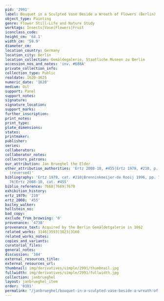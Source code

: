 ```yaml
---
pid: '2991'
label: Bouquet in a Sculpted Vase Beside a Wreath of Flowers (Berlin)
object_type: Painting
genre: Flower Still-Life and Nature Study
worktags: Insects|Vase|Flowers|Fruit
iconclass_code:
height_cm: '64.1'
width_cm: '59.9'
diameter_cm:
location_country: Germany
location_city: Berlin
location_collection: Gemäldegalerie, Staatliche Museen zu Berlin
accession_nos_and_notes: 'inv. #688A'
private_collection_info:
collection_type: Public
realdate: 1620-1625
numeric_date: '1620'
medium: Oil
support: Panel
support_notes:
signature:
signature_location:
support_marks:
further_inscription:
print_notes:
print_type:
plate_dimensions:
states:
printmaker:
publisher:
series:
collaborators:
collaborator_notes:
collectors_patrons:
our_attribution: Jan Brueghel the Elder
other_attribution_authorities: 'Ertz 2008-10, #455|Ertz 1979, #210, p. 285, fig. 357
  (reversed)'
bibliography: 'Ertz 1979, cat. #210|Brenninkmeijer-de Rooij 1996, pp. 77, 83, fig.
  76|Ertz 2008-10, cat. #455'
biblio_reference: 7668|7669|7670
exhibition_history:
ertz_1979: '210'
ertz_2008: '455'
bailey_walker:
hollstein_no:
bad_copy:
exclude_from_browsing: '0'
provenance: '4738'
provenance_text: Acquired by the Berlin Gemäldetgalerie in 1862
related_works: 3146|3593|3823|3160
related_works_notes:
copies_and_variants:
curatorial_files:
general_notes:
discussion: '104'
external_resources_title:
external_resources_url:
thumbnail: img/derivatives/simple/2991/thumbnail.jpg
fullwidth: img/derivatives/simple/2991/fullwidth.jpg
collection: janbrueghel
layout: janbrueghel_item
order: '0101'
permalink: "/janbrueghel/bouquet-in-a-sculpted-vase-beside-a-wreath-of-flowers-berlin"
---
```

